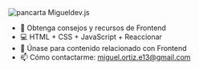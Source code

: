 <img src="https://github.com/Migueldev-js/Migueldev-js/commit/3ef9f34699a47e08fc9b2a08550476a94e1cea86" alt="pancarta Migueldev.js">

- 🧠 Obtenga consejos y recursos de Frontend
- 💻 HTML + CSS + JavaScript + Reaccionar
- 📲 Únase para contenido relacionado con Frontend
- 📫 Cómo contactarme: miguel.ortiz.e13@gmail.com


<!---
Migueldev-js/Migueldev-js is a ✨ special ✨ repository because its `README.md` (this file) appears on your GitHub profile.
You can click the Preview link to take a look at your changes.
--->
